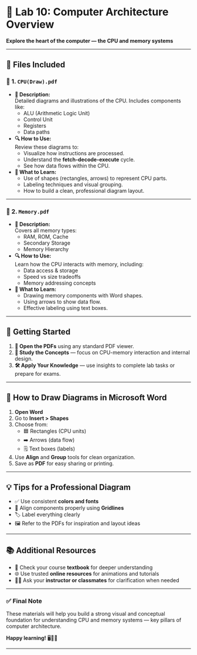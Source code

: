 # 🧠 Lab 10: Computer Architecture Overview  
**Explore the heart of the computer — the CPU and memory systems**

---

## 📂 Files Included

### 📄 1. `CPU(Draw).pdf`  
- **📝 Description:**  
  Detailed diagrams and illustrations of the CPU. Includes components like:
  - ALU (Arithmetic Logic Unit)
  - Control Unit  
  - Registers  
  - Data paths  
- **🔍 How to Use:**  
  Review these diagrams to:
  - Visualize how instructions are processed.
  - Understand the **fetch-decode-execute** cycle.
  - See how data flows within the CPU.
- **📘 What to Learn:**  
  - Use of shapes (rectangles, arrows) to represent CPU parts.
  - Labeling techniques and visual grouping.
  - How to build a clean, professional diagram layout.

---

### 📄 2. `Memory.pdf`  
- **📝 Description:**  
  Covers all memory types:
  - RAM, ROM, Cache  
  - Secondary Storage  
  - Memory Hierarchy  
- **🔍 How to Use:**  
  Learn how the CPU interacts with memory, including:
  - Data access & storage  
  - Speed vs size tradeoffs  
  - Memory addressing concepts  
- **📘 What to Learn:**  
  - Drawing memory components with Word shapes.
  - Using arrows to show data flow.
  - Effective labeling using text boxes.

---

## 🚀 Getting Started

1. **📖 Open the PDFs** using any standard PDF viewer.  
2. **👀 Study the Concepts** — focus on CPU-memory interaction and internal design.  
3. **🛠️ Apply Your Knowledge** — use insights to complete lab tasks or prepare for exams.

---

## 🧰 How to Draw Diagrams in Microsoft Word

1. **Open Word**  
2. Go to **Insert > Shapes**  
3. Choose from:
   - 🟦 Rectangles (CPU units)  
   - ➡️ Arrows (data flow)  
   - 🗒️ Text boxes (labels)  
4. Use **Align** and **Group** tools for clean organization.  
5. Save as **PDF** for easy sharing or printing.

---

## 💡 Tips for a Professional Diagram

- ✅ Use consistent **colors and fonts**
- 🔁 Align components properly using **Gridlines**
- 🏷️ Label everything clearly
- 🖼️ Refer to the PDFs for inspiration and layout ideas

---

## 📚 Additional Resources

- 📘 Check your course **textbook** for deeper understanding  
- 🌐 Use trusted **online resources** for animations and tutorials  
- 🧑‍🏫 Ask your **instructor or classmates** for clarification when needed

---

### ✅ Final Note  
These materials will help you build a strong visual and conceptual foundation for understanding CPU and memory systems — key pillars of computer architecture.

**Happy learning!** 🖥️🧠✨

---
